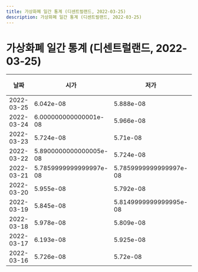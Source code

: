 ```yaml
---
title: 가상화폐 일간 통계 (디센트럴랜드, 2022-03-25)
description: 가상화폐 일간 통계 (디센트럴랜드, 2022-03-25)
---
```


가상화폐 일간 통계 (디센트럴랜드, 2022-03-25)
===

|날짜|시가|저가|고가|종가|비고|
|--|--|--|--|--|--|
|2022-03-25|6.042e-08|5.888e-08|6.042e-08|5.888e-08|    |
|2022-03-24|6.000000000000001e-08|5.966e-08|6.164e-08|6.035999999999999e-08|    |
|2022-03-23|5.724e-08|5.71e-08|5.966e-08|5.962e-08|    |
|2022-03-22|5.8900000000000005e-08|5.724e-08|5.8900000000000005e-08|5.724e-08|    |
|2022-03-21|5.7859999999999997e-08|5.7859999999999997e-08|5.974e-08|5.886e-08|    |
|2022-03-20|5.955e-08|5.792e-08|6.07e-08|5.862e-08|    |
|2022-03-19|5.845e-08|5.8149999999999995e-08|6.016e-08|6.013e-08|    |
|2022-03-18|5.978e-08|5.809e-08|5.978e-08|5.8100000000000004e-08|    |
|2022-03-17|6.193e-08|5.925e-08|6.193e-08|5.996e-08|    |
|2022-03-16|5.726e-08|5.72e-08|6.000000000000001e-08|6.000000000000001e-08|    |
